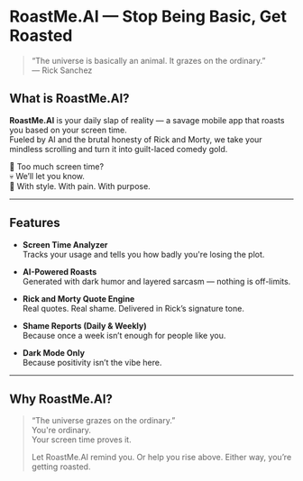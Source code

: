 #  RoastMe.AI — Stop Being Basic, Get Roasted

> “The universe is basically an animal. It grazes on the ordinary.”  
> — Rick Sanchez

##  What is RoastMe.AI?

**RoastMe.AI** is your daily slap of reality — a savage mobile app that roasts you based on your screen time.  
Fueled by AI and the brutal honesty of Rick and Morty, we take your mindless scrolling and turn it into guilt-laced comedy gold.

📱 Too much screen time?  
💀 We’ll let you know.  
🧠 With style. With pain. With purpose.

---

##  Features

-  **Screen Time Analyzer**  
  Tracks your usage and tells you how badly you're losing the plot.

-  **AI-Powered Roasts**  
  Generated with dark humor and layered sarcasm — nothing is off-limits.

-  **Rick and Morty Quote Engine**  
  Real quotes. Real shame. Delivered in Rick’s signature tone.

-  **Shame Reports (Daily & Weekly)**  
  Because once a week isn’t enough for people like you.

-  **Dark Mode Only**  
  Because positivity isn’t the vibe here.

---

##  Why RoastMe.AI?

> “The universe grazes on the ordinary.”  
> You're ordinary.  
> Your screen time proves it.  
>  
> Let RoastMe.AI remind you. Or help you rise above. Either way, you’re getting roasted.


